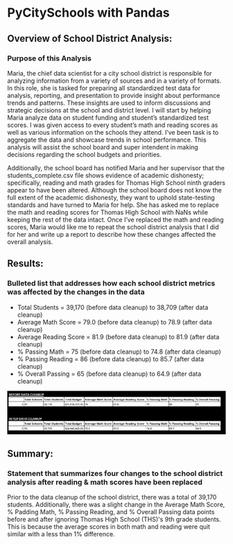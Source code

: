 # PyCitySchools with Pandas

## Overview of School District Analysis:

### Purpose of this Analysis
Maria, the chief data scientist for a city school district is responsible for analyzing information from a variety of sources and in a variety of formats. In this role, she is tasked for preparing all standardized test data for analysis, reporting, and presentation to provide insight about performance trends and patterns. These insights are used to inform discussions and strategic decisions at the school and district level. I will start by helping Maria analyze data on student funding and student’s standardized test scores. I was given access to every student’s math and reading scores as well as various information on the schools they attend. I’ve been task is to aggregate the data and showcase trends in school performance. This analysis will assist the school board and super intendent in making decisions regarding the school budgets and priorities. 

Additionally, the school board has notified Maria and her supervisor that the students_complete.csv file shows evidence of academic dishonesty; specifically, reading and math grades for Thomas High School ninth graders appear to have been altered. Although the school board does not know the full extent of the academic dishonesty, they want to uphold state-testing standards and have turned to Maria for help. She has asked me to replace the math and reading scores for Thomas High School with NaNs while keeping the rest of the data intact. Once I’ve replaced the math and reading scores, Maria would like me to repeat the school district analysis that I did for her and write up a report to describe how these changes affected the overall analysis.

## Results:

### Bulleted list that addresses how each school district metrics was affected by the changes in the data
- Total Students = 39,170 (before data cleanup) to 38,709 (after data cleanup)
- Average Math Score = 79.0 (before data cleanup) to 78.9 (after data cleanup)
- Average Reading Score = 81.9 (before data cleanup) to 81.9 (after data cleanup)
- % Passing Math = 75 (before data cleanup) to 74.8 (after data cleanup)
- % Passing Reading = 86 (before data cleanup) to 85.7 (after data cleanup)
- % Overall Passing = 65 (before data cleanup) to 64.9 (after data cleanup)

![alt tag](https://github.com/elrvra/school-district-analysis/blob/main/Resources/before_after_data_cleanup.png)

## Summary:

### Statement that summarizes four changes to the school district analysis after reading & math scores have been replaced
Prior to the data cleanup of the school district, there was a total of 39,170 students. Additionally, there was a slight change in the Average Math Score, % Padding Math, % Passing Reading, and % Overall Passing data points before and after ignoring Thomas High School (THS)'s 9th grade students. This is because the average scores in both math and reading were quit similar with a less than 1% difference. 